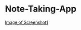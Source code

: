 # Note-Taking-App

[Image of Screenshot1](https://www.dropbox.com/s/oqacln26f13fnqr/Screenshot_1550969606.png?dl=0)
